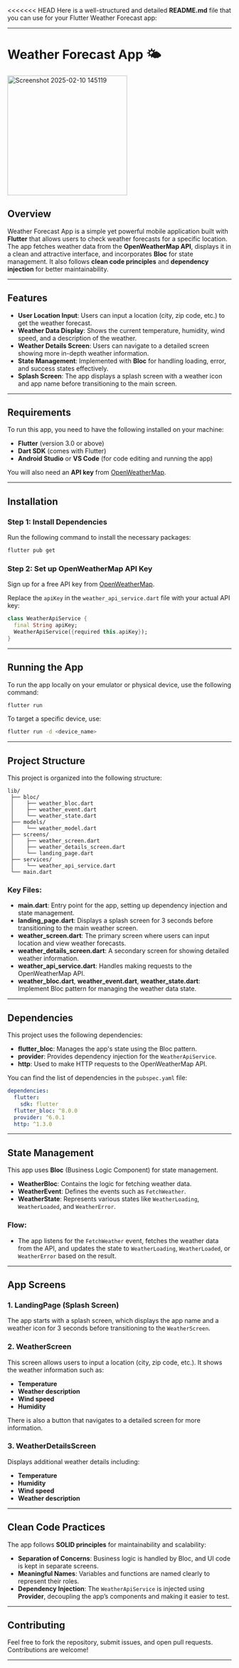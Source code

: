 <<<<<<< HEAD
Here is a well-structured and detailed **README.md** file that you can use for your Flutter Weather Forecast app:

---

# Weather Forecast App 🌤️
<img width="269" alt="Screenshot 2025-02-10 145119" src="https://github.com/user-attachments/assets/98428c59-8f1a-4256-aa6f-1c917e6cb299" />


## Overview

Weather Forecast App is a simple yet powerful mobile application built with **Flutter** that allows users to check weather forecasts for a specific location. The app fetches weather data from the **OpenWeatherMap API**, displays it in a clean and attractive interface, and incorporates **Bloc** for state management. It also follows **clean code principles** and **dependency injection** for better maintainability.

---

## Features

- **User Location Input**: Users can input a location (city, zip code, etc.) to get the weather forecast.
- **Weather Data Display**: Shows the current temperature, humidity, wind speed, and a description of the weather.
- **Weather Details Screen**: Users can navigate to a detailed screen showing more in-depth weather information.
- **State Management**: Implemented with **Bloc** for handling loading, error, and success states effectively.
- **Splash Screen**: The app displays a splash screen with a weather icon and app name before transitioning to the main screen.

---

## Requirements

To run this app, you need to have the following installed on your machine:

- **Flutter** (version 3.0 or above)
- **Dart SDK** (comes with Flutter)
- **Android Studio** or **VS Code** (for code editing and running the app)

You will also need an **API key** from [OpenWeatherMap](https://openweathermap.org/).

---

## Installation

### Step 1: Install Dependencies

Run the following command to install the necessary packages:

```bash
flutter pub get
```

### Step 2: Set up OpenWeatherMap API Key

Sign up for a free API key from [OpenWeatherMap](https://openweathermap.org/). 

Replace the `apiKey` in the `weather_api_service.dart` file with your actual API key:

```dart
class WeatherApiService {
  final String apiKey;
  WeatherApiService({required this.apiKey});
}
```

---

## Running the App

To run the app locally on your emulator or physical device, use the following command:

```bash
flutter run
```

To target a specific device, use:

```bash
flutter run -d <device_name>
```

---

## Project Structure

This project is organized into the following structure:

```
lib/
 ├── bloc/
 │    ├── weather_bloc.dart
 │    ├── weather_event.dart
 │    └── weather_state.dart
 ├── models/
 │    └── weather_model.dart
 ├── screens/
 │    ├── weather_screen.dart
 │    ├── weather_details_screen.dart
 │    └── landing_page.dart
 ├── services/
 │    └── weather_api_service.dart
 └── main.dart
```

### Key Files:

- **main.dart**: Entry point for the app, setting up dependency injection and state management.
- **landing_page.dart**: Displays a splash screen for 3 seconds before transitioning to the main weather screen.
- **weather_screen.dart**: The primary screen where users can input location and view weather forecasts.
- **weather_details_screen.dart**: A secondary screen for showing detailed weather information.
- **weather_api_service.dart**: Handles making requests to the OpenWeatherMap API.
- **weather_bloc.dart**, **weather_event.dart**, **weather_state.dart**: Implement Bloc pattern for managing the weather data state.

---

## Dependencies

This project uses the following dependencies:

- **flutter_bloc**: Manages the app's state using the Bloc pattern.
- **provider**: Provides dependency injection for the `WeatherApiService`.
- **http**: Used to make HTTP requests to the OpenWeatherMap API.

You can find the list of dependencies in the `pubspec.yaml` file:

```yaml
dependencies:
  flutter:
    sdk: flutter
  flutter_bloc: ^8.0.0
  provider: ^6.0.1
  http: ^1.3.0
```

---

## State Management

This app uses **Bloc** (Business Logic Component) for state management.

- **WeatherBloc**: Contains the logic for fetching weather data.
- **WeatherEvent**: Defines the events such as `FetchWeather`.
- **WeatherState**: Represents various states like `WeatherLoading`, `WeatherLoaded`, and `WeatherError`.

### Flow:
- The app listens for the `FetchWeather` event, fetches the weather data from the API, and updates the state to `WeatherLoading`, `WeatherLoaded`, or `WeatherError` based on the result.

---

## App Screens

### 1. **LandingPage (Splash Screen)**

The app starts with a splash screen, which displays the app name and a weather icon for 3 seconds before transitioning to the `WeatherScreen`.

### 2. **WeatherScreen**

This screen allows users to input a location (city, zip code, etc.). It shows the weather information such as:
- **Temperature**
- **Weather description**
- **Wind speed**
- **Humidity**

There is also a button that navigates to a detailed screen for more information.

### 3. **WeatherDetailsScreen**

Displays additional weather details including:
- **Temperature**
- **Humidity**
- **Wind speed**
- **Weather description**

---

## Clean Code Practices

The app follows **SOLID principles** for maintainability and scalability:

- **Separation of Concerns**: Business logic is handled by Bloc, and UI code is kept in separate screens.
- **Meaningful Names**: Variables and functions are named clearly to represent their roles.
- **Dependency Injection**: The `WeatherApiService` is injected using **Provider**, decoupling the app’s components and making it easier to test.

---

## Contributing

Feel free to fork the repository, submit issues, and open pull requests. Contributions are welcome!

---
